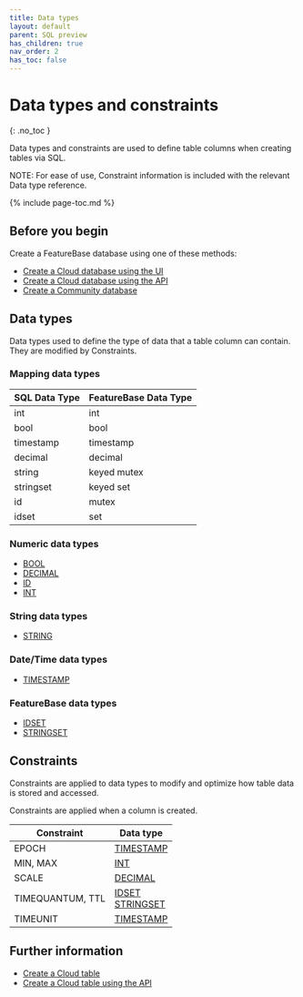 ```yaml
---
title: Data types
layout: default
parent: SQL preview
has_children: true
nav_order: 2
has_toc: false
---
```


# Data types and constraints
{: .no_toc }

Data types and constraints are used to define table columns when creating tables via SQL.

NOTE: For ease of use, Constraint information is included with the relevant Data type reference.

{% include page-toc.md %}

## Before you begin

Create a FeatureBase database using one of these methods:

* [Create a Cloud database using the UI](/cloud/cloud-databases/cloud-db-create)
* [Create a Cloud database using the API](https://api-docs-featurebase-cloud.redoc.ly/v2#operation/createDatabase)
* [Create a Community database](#)

## Data types

Data types used to define the type of data that a table column can contain. They are modified by Constraints.

### Mapping data types

| SQL Data Type | FeatureBase Data Type |
|---------------|---|
| int | int |
| bool | bool |
| timestamp | timestamp |
| decimal | decimal |
| string | keyed mutex |
| stringset | keyed set |
| id | mutex |
| idset | set |

### Numeric data types

* [BOOL](/sql-preview/data-types/data-type-bool)
* [DECIMAL](/sql-preview/data-types/data-type-decimal)
* [ID](/sql-preview/data-types/data-type-id)
* [INT](/sql-preview/data-types/data-type-int)

### String data types

* [STRING](/sql-preview/data-types/data-type-string)

### Date/Time data types

* [TIMESTAMP](/sql-preview/data-types/data-type-timestamp)

### FeatureBase data types

* [IDSET](/sql-preview/data-types/data-type-idset)
* [STRINGSET](/sql-preview/data-types/data-type-stringset)

## Constraints

Constraints are applied to data types to modify and optimize how table data is stored and accessed.

Constraints are applied when a column is created.

| Constraint | Data type |
|---|---|
| EPOCH | [TIMESTAMP](/sql-preview/data-types/data-type-timestamp)
| MIN, MAX | [INT](/sql-preview/data-types/data-type-int) |
| SCALE | [DECIMAL](/sql-preview/data-types/data-type-decimal) |
| TIMEQUANTUM, TTL | [IDSET](/sql-preview/data-types/data-type-idset)<br/> [STRINGSET](/sql-preview/data-types/data-type-stringset) |
| TIMEUNIT | [TIMESTAMP](/sql-preview/data-types/data-type-timestamp) |

## Further information

* [Create a Cloud table](/cloud/cloud-tables/cloud-table-create)
* [Create a Cloud table using the API](https://api-docs-featurebase-cloud.redoc.ly/v2#operation/createTable)
